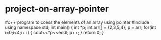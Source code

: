 # project-on-array-pointer
#c++ program to ccess the elements of an array using pointer 
#include<iostream>
using namespace std;
int main()
{
	int *p;
	int arr[] = {2,3,5,4};
	p = arr;
	for(int i=0;i<4;i++)
	{
		cout<<*p<<endl;
		p++;
	}
	return 0;
}
